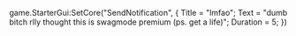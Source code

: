 

 game.StarterGui:SetCore("SendNotification", {
        Title = "lmfao";
        Text = "dumb bitch rlly thought this is swagmode premium (ps. get a life)";
        Duration = 5;
})
